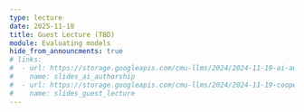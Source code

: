 ```yaml
---
type: lecture
date: 2025-11-18
title: Guest Lecture (TBD)
module: Evaluating models
hide_from_announcments: true
# links: 
#  - url: https://storage.googleapis.com/cmu-llms/2024/2024-11-19-ai-authorship.pdf
#    name: slides_ai_authorship
#  - url: https://storage.googleapis.com/cmu-llms/2024/2024-11-19-cooper-guest-lecture.pdf
#    name: slides_guest_lecture
---
```

<!-- Readings:
 - [Generative AI Supply Chain](https://arxiv.org/abs/2309.08133) -->
